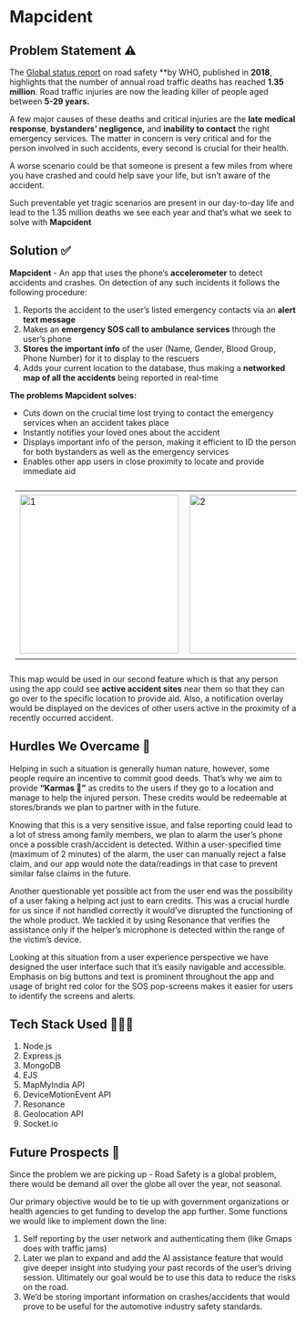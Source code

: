 # Mapcident

## Problem Statement ⚠️

The [Global status report](https://www.who.int/publications-detail-redirect/9789241565684) on road safety **by WHO, published in **2018**, highlights that the number of annual road traffic deaths has reached **1.35 million**. Road traffic injuries are now the leading killer of people aged between **5-29 years.**

A few major causes of these deaths and critical injuries are the **late medical response**, **bystanders’ negligence,** and **inability to contact** the right emergency services. The matter in concern is very critical and for the person involved in such accidents, every second is crucial for their health. 

A worse scenario could be that someone is present a few miles from where you have crashed and could help save your life, but isn’t aware of the accident.

Such preventable yet tragic scenarios are present in our day-to-day life and lead to the 1.35 million deaths we see each year and that’s what we seek to solve with **Mapcident** 

## Solution ✅

**Mapcident** - An app that uses the phone’s **accelerometer** to detect accidents and crashes. On detection of any such incidents it follows the following procedure:

1. Reports the accident to the user’s listed emergency contacts via an **alert text message**
2. Makes an **emergency SOS call to ambulance** **services** through the user’s phone 
3. **Stores the important info** of the user (Name, Gender, Blood Group, Phone Number) for it to display to the rescuers
4. Adds your current location to the database, thus making a **networked map of all the accidents** being reported in real-time

**The problems Mapcident solves:**

- Cuts down on the crucial time lost trying to contact the emergency services when an accident takes place
- Instantly notifies your loved ones about the accident
- Displays important info of the person, making it efficient to ID the person for both bystanders as well as the emergency services
- Enables other app users in close proximity to locate and provide immediate aid

<table style="padding:10px">
  <tr>
    <td> 
        <img src="https://cdn.discordapp.com/attachments/872743735388172318/929339678165979147/unknown.png"  alt="1" width = 279px height = auto >
    </td>
    <td>
        <img src="https://cdn.discordapp.com/attachments/872743735388172318/929339711317741568/unknown.png" align="right" alt="2" width = 279px height = auto>
    </td>
    <td>
        <img src="https://cdn.discordapp.com/attachments/766636913343463454/929123782910681188/unknown.png" alt="3" width = 288px height = auto>
    </td>
  </tr>
</table>

This map would be used in our second feature which is that any person using the app could see **active accident sites** near them so that they can go over to the specific location to provide aid. Also, a notification overlay would be displayed on the devices of other users active in the proximity of a recently occurred accident.

## Hurdles We Overcame 🚧

Helping in such a situation is generally human nature, however, some people require an incentive to commit good deeds. That’s why we aim to provide **“Karmas 🧡”** as credits to the users if they go to a location and manage to help the injured person. These credits would be redeemable at stores/brands we plan to partner with in the future.

Knowing that this is a very sensitive issue, and false reporting could lead to a lot of stress among family members, we plan to alarm the user’s phone once a possible crash/accident is detected. Within a user-specified time (maximum of 2 minutes) of the alarm, the user can manually reject a false claim, and our app would note the data/readings in that case to prevent similar false claims in the future.

Another questionable yet possible act from the user end was the possibility of a user faking a helping act just to earn credits. This was a crucial hurdle for us since if not handled correctly it would’ve disrupted the functioning of the whole product. We tackled it by using Resonance  that verifies the assistance only if the helper’s microphone is detected within the range of the victim’s device.

Looking at this situation from a user experience perspective we have designed the user interface such that it’s easily navigable and accessible. Emphasis on big buttons and text is prominent throughout the app and usage of bright red color for the SOS pop-screens makes it easier for users to identify the screens and alerts.

## Tech Stack Used 👨🏻‍💻

1. Node.js
2. Express.js
3. MongoDB
4. EJS
5. MapMyIndia API
6. DeviceMotionEvent API
7. Resonance
8. Geolocation API 
9. Socket.io

## Future Prospects 🔮

Since the problem we are picking up - Road Safety is a global problem, there would be demand all over the globe all over the year, not seasonal.

Our primary objective would be to tie up with government organizations or health agencies to get funding to develop the app further. Some functions we would like to implement down the line:

1. Self reporting by the user network and authenticating them (like Gmaps does with traffic jams)
2. Later we plan to expand and add the AI assistance feature that would give deeper insight into studying your past records of the user’s driving session. Ultimately our goal would be to use this data to reduce the risks on the road.
3. We’d be storing important information on crashes/accidents that would prove to be useful for the automotive industry safety standards.